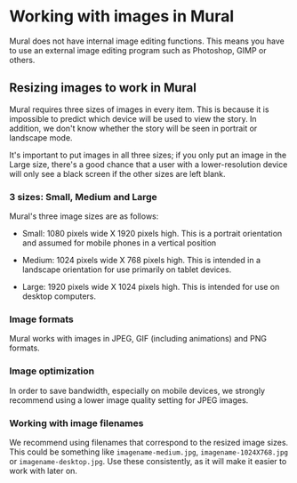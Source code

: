 # Working with images in Mural

Mural does not have internal image editing functions. This means you have to use an external image editing program such as Photoshop, GIMP or others.

## Resizing images to work in Mural
Mural requires three sizes of images in every item. This is because it is impossible to predict which device will be used to view the story. In addition, we don't know whether the story will be seen in portrait or landscape mode.

It's important to put images in all three sizes; if you only put an image in the Large size, there's a good chance that a user with a lower-resolution device will only see a black screen if the other sizes are left blank.

### 3 sizes: Small, Medium and Large
Mural's three image sizes are as follows:

- Small: 1080 pixels wide X 1920 pixels high. This is a portrait orientation and assumed for mobile phones in a vertical position

- Medium: 1024 pixels wide X 768 pixels high. This is intended in a landscape orientation for use primarily on tablet devices.

- Large: 1920 pixels wide X 1024 pixels high. This is intended for use on desktop computers.

### Image formats
Mural works with images in JPEG, GIF (including animations) and PNG formats.

### Image optimization
In order to save bandwidth, especially on mobile devices, we strongly recommend using a lower image quality setting for JPEG images. 

### Working with image filenames
We recommend using filenames that correspond to the resized image sizes. This could be something like `imagename-medium.jpg`, `imagename-1024X768.jpg` or `imagename-desktop.jpg`. Use these consistently, as it will make it easier to work with later on.